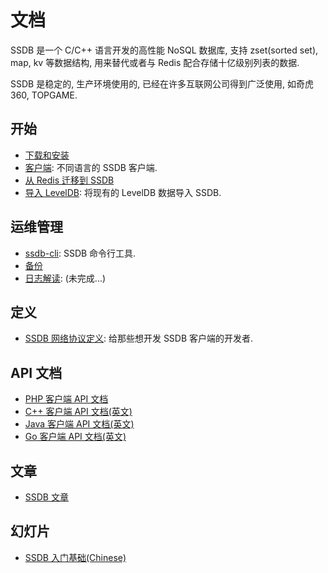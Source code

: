 # 文档

SSDB 是一个 C/C++ 语言开发的高性能 NoSQL 数据库, 支持 zset(sorted set), map, kv 等数据结构, 用来替代或者与 Redis 配合存储十亿级别列表的数据.

SSDB 是稳定的, 生产环境使用的, 已经在许多互联网公司得到广泛使用, 如奇虎 360, TOPGAME.

## 开始

* [下载和安装](./install.html)
* [客户端](./clients.html): 不同语言的 SSDB 客户端.
* [从 Redis 迁移到 SSDB](./redis-to-ssdb.html)
* [导入 LevelDB](./leveldb-import.html): 将现有的 LevelDB 数据导入 SSDB.

## 运维管理

* [ssdb-cli](./ssdb-cli.html): SSDB 命令行工具.
* [备份](./backup.html)
* [日志解读](./logs.html): (未完成...)

## 定义

* [SSDB 网络协议定义](./protocol.html): 给那些想开发 SSDB 客户端的开发者.

## API 文档

* [PHP 客户端 API 文档](./php/index.html)
* [C++ 客户端 API 文档(英文)](../cpp/index.html)
* [Java 客户端 API 文档(英文)](../java/index.html)
* [Go 客户端 API 文档(英文)](../go/index.html)

## 文章

* <a href="http://www.ideawu.net/blog/category/ssdb" target="_blank">SSDB 文章</a>

## 幻灯片

* <a href="http://vdisk.weibo.com/s/dWpk2caREXGf" target="_blank">SSDB 入门基础(Chinese)</a>
